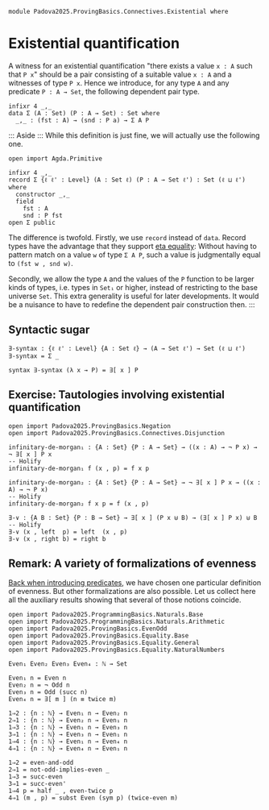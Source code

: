 ```
module Padova2025.ProvingBasics.Connectives.Existential where
```

# Existential quantification

A witness for an existential quantification "there exists a value `x : A` such
that `P x`" should be a pair consisting of a suitable value `x : A` and a
witnesses of type `P x`. Hence we introduce, for any type `A` and any
predicate `P : A → Set`, the following dependent pair type.

```code
infixr 4 _,_
data Σ (A : Set) (P : A → Set) : Set where
  _,_ : (fst : A) → (snd : P a) → Σ A P
```

::: Aside :::
While this definition is just fine, we will actually use the following one.

```
open import Agda.Primitive

infixr 4 _,_
record Σ {ℓ ℓ' : Level} (A : Set ℓ) (P : A → Set ℓ') : Set (ℓ ⊔ ℓ') where
  constructor _,_
  field
    fst : A
    snd : P fst
open Σ public
```

The difference is twofold. Firstly, we use `record` instead of `data`. Record
types have the advantage that they support
[eta equality](https://agda.readthedocs.io/en/latest/language/record-types.html#eta-expansion):
Without having to pattern match on a value `w` of type `Σ A P`, such a value is
judgmentally equal to `(fst w , snd w)`.

Secondly, we allow the type `A` and the values of the `P` function to be larger
kinds of types, i.e. types in `Set₁` or higher, instead of restricting to the base
universe `Set`. This extra generality is useful for later developments. It
would be a nuisance to have to redefine the dependent pair construction then.
:::


## Syntactic sugar

```
∃-syntax : {ℓ ℓ' : Level} {A : Set ℓ} → (A → Set ℓ') → Set (ℓ ⊔ ℓ')
∃-syntax = Σ _

syntax ∃-syntax (λ x → P) = ∃[ x ] P
```


## Exercise: Tautologies involving existential quantification

```
open import Padova2025.ProvingBasics.Negation
open import Padova2025.ProvingBasics.Connectives.Disjunction
```

```
infinitary-de-morgan₁ : {A : Set} {P : A → Set} → ((x : A) → ¬ P x) → ¬ ∃[ x ] P x
-- Holify
infinitary-de-morgan₁ f (x , p) = f x p
```

```
infinitary-de-morgan₂ : {A : Set} {P : A → Set} → ¬ ∃[ x ] P x → ((x : A) → ¬ P x)
-- Holify
infinitary-de-morgan₂ f x p = f (x , p)
```

```
∃-∨ : {A B : Set} {P : B → Set} → ∃[ x ] (P x ⊎ B) → (∃[ x ] P x) ⊎ B
-- Holify
∃-∨ (x , left  p) = left  (x , p)
∃-∨ (x , right b) = right b
```


## Remark: A variety of formalizations of evenness

[Back when introducing
predicates](Padova2025.ProvingBasics.EvenOdd.html), we have chosen one
particular definition of evenness. But other formalizations are also
possible. Let us collect here all the auxiliary results showing that
several of those notions coincide.

```
open import Padova2025.ProgrammingBasics.Naturals.Base
open import Padova2025.ProgrammingBasics.Naturals.Arithmetic
open import Padova2025.ProvingBasics.EvenOdd
open import Padova2025.ProvingBasics.Equality.Base
open import Padova2025.ProvingBasics.Equality.General
open import Padova2025.ProvingBasics.Equality.NaturalNumbers
```

```
Even₁ Even₂ Even₃ Even₄ : ℕ → Set

Even₁ n = Even n
Even₂ n = ¬ Odd n
Even₃ n = Odd (succ n)
Even₄ n = ∃[ m ] (n ≡ twice m)
```

```
1⇒2 : {n : ℕ} → Even₁ n → Even₂ n
2⇒1 : {n : ℕ} → Even₂ n → Even₁ n
1⇒3 : {n : ℕ} → Even₁ n → Even₃ n
3⇒1 : {n : ℕ} → Even₃ n → Even₁ n
1⇒4 : {n : ℕ} → Even₁ n → Even₄ n
4⇒1 : {n : ℕ} → Even₄ n → Even₁ n

1⇒2 = even-and-odd
2⇒1 = not-odd-implies-even _
1⇒3 = succ-even
3⇒1 = succ-even'
1⇒4 p = half _ , even-twice p
4⇒1 (m , p) = subst Even (sym p) (twice-even m)
```
